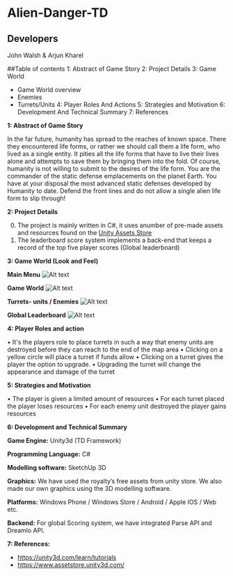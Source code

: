 # Alien-Danger-TD

## Developers

John Walsh & Arjun Kharel

##Table of contents
1: Abstract of Game Story
2: Project Details
3: Game World
  - Game World overview 
  - Enemies 
  - Turrets/Units
4: Player Roles And Actions
5: Strategies and Motivation
6: Development And Technical Summary
7: References

**1: Abstract of Game Story**

In the far future, humanity has spread to the reaches of known space. There they encountered life forms, or rather we should call them a life form, who lived as a single entity. It pities all the life forms that have to live their lives alone and attempts to save them by bringing them into the fold. Of course, humanity is not willing to submit to the desires of the life form.
You are the commander of the static defense emplacements on the planet Earth. You have at your disposal the most advanced static defenses developed by Humanity to date. Defend the front lines and do not allow a single alien life form to slip through!

**2: Project Details**

0. The project is mainly written in C#, it uses anumber of pre-made assets and resources found on the [Unity Assets Store](https://www.assetstore.unity3d.com/en/)
0. The leaderboard score system implements a back-end that keeps a record of the top five player scores (Global leaderboard)

**3: Game World (Look and Feel)**

**Main Menu**
![Alt text](https://github.com/Pringlez/Alien-Danger-TD/blob/master/Github%20Images/mainmenu.png "Optional title")

**Game World**
![Alt text](https://github.com/Pringlez/Alien-Danger-TD/blob/master/Github%20Images/gameStart.png "Optional title")

**Turrets- units / Enemies** 
![Alt text](https://github.com/Pringlez/Alien-Danger-TD/blob/master/Github%20Images/enemies.png "Optional title")

**Global Leaderboard** 
![Alt text](https://github.com/Pringlez/Alien-Danger-TD/blob/master/Github%20Images/leaderboard.png "Optional title")

**4: Player Roles and action** 

•	It's the players role to place turrets in such a way that enemy units are destroyed before they can reach to the end of the map area
•	Clicking on a yellow circle will place a turret if funds allow
•	Clicking on a turret gives the player the option to upgrade.
•	Upgrading the turret will change the appearance and damage of the turret

**5: Strategies and Motivation**

•	The player is given a limited amount of resources
•	For each turret placed the player loses resources
•	For each enemy unit destroyed the player gains resources

**6: Development and Technical Summary**

**Game Engine:** Unity3d (TD Framework)

**Programming Language:** C#

**Modelling software:** SketchUp 3D

**Graphics:** We have used the royalty’s free assets from unity store.  We also made our own graphics using the 3D modelling software.

**Platforms:** Windows Phone / Windows Store / Android / Apple IOS / Web etc.

**Backend:** For global Scoring system, we have integrated Parse API and Dreamlo API. 

**7: References:**

* https://unity3d.com/learn/tutorials
* https://www.assetstore.unity3d.com/

